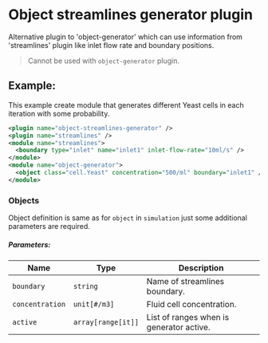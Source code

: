 
# Object streamlines generator plugin

Alternative plugin to 'object-generator' which can use information from 'streamlines' plugin
like inlet flow rate and boundary positions.

> Cannot be used with `object-generator` plugin.

## Example:

This example create module that generates different Yeast cells in each iteration with some probability.

```xml
<plugin name="object-streamlines-generator" />
<plugin name="streamlines" />
<module name="streamlines">
  <boundary type="inlet" name="inlet1" inlet-flow-rate="10ml/s" />
</module>
<module name="object-generator">
  <object class="cell.Yeast" concentration="500/ml" boundary="inlet1" />
</module>
```

### Objects

Object definition is same as for `object` in `simulation` just some additional parameters are required.

##### Parameters:

| Name            | Type               | Description                                   |
| --------------- | ------------------ | --------------------------------------------- |
| `boundary`      | `string`           | Name of streamlines boundary.                 |
| `concentration` | `unit[#/m3]`       | Fluid cell concentration.                     |
| `active`        | `array[range[it]]` | List of ranges when is generator active.      |
